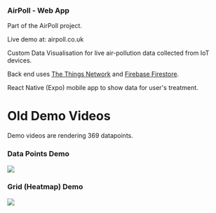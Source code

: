 ### AirPoll - Web App

Part of the AirPoll project.

Live demo at: airpoll.co.uk

Custom Data Visualisation for live air-pollution data collected from IoT devices.

Back end uses [The Things Network](https://www.thethingsnetwork.org/) and [Firebase Firestore](https://firebase.google.com/docs/firestore/).

React Native (Expo) mobile app to show data for user's treatment.

# Old Demo Videos

Demo videos are rendering 369 datapoints.

### Data Points Demo

![](DemoGifs/CircleDemo.gif)

### Grid (Heatmap) Demo

![](DemoGifs/GridDemo.gif)
